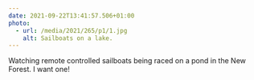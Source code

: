 ```yaml
---
date: 2021-09-22T13:41:57.506+01:00
photo:
  - url: /media/2021/265/p1/1.jpg
    alt: Sailboats on a lake.
---
```


Watching remote controlled sailboats being raced on a pond in the New Forest. I want one!
